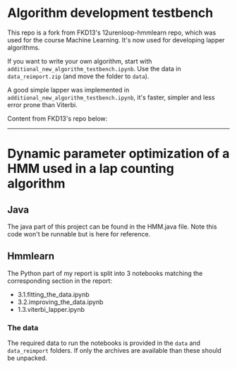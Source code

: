 # Algorithm development testbench

This repo is a fork from FKD13's 12urenloop-hmmlearn repo, which was used for the course Machine Learning. It's now used for developing lapper algorithms.

If you want to write your own algorithm, start with `additional_new_algorithm_testbench.ipynb`. Use the data in `data_reimport.zip` (and move the folder to `data`).

A good simple lapper was implemented in `additional_new_algorithm_testbench.ipynb`, it's faster, simpler and less error prone than Viterbi.

Content from FKD13's repo below:

------------------



# Dynamic parameter optimization of a HMM used in a lap counting algorithm

## Java

The java part of this project can be found in the HMM.java file. Note this code won't be runnable but is here for reference.

## Hmmlearn

The Python part of my report is split into 3 notebooks matching the corresponding section in the report:

- 3.1.fitting_the_data.ipynb
- 3.2.improving_the_data.ipynb
- 1.3.viterbi_lapper.ipynb

### The data

The required data to run the notebooks is provided in the `data` and `data_reimport` folders.
If only the archives are available than these should be unpacked.